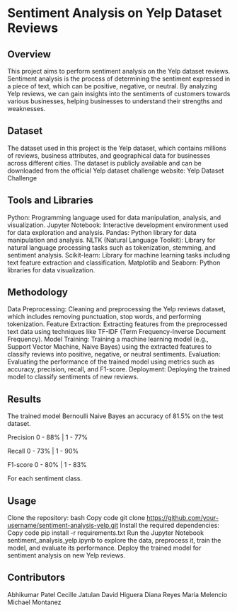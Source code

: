 # Sentiment Analysis on Yelp Dataset Reviews
## Overview
This project aims to perform sentiment analysis on the Yelp dataset reviews. Sentiment analysis is the process of determining the sentiment expressed in a piece of text, which can be positive, negative, or neutral. By analyzing Yelp reviews, we can gain insights into the sentiments of customers towards various businesses, helping businesses to understand their strengths and weaknesses.

## Dataset
The dataset used in this project is the Yelp dataset, which contains millions of reviews, business attributes, and geographical data for businesses across different cities. The dataset is publicly available and can be downloaded from the official Yelp dataset challenge website: Yelp Dataset Challenge

## Tools and Libraries
Python: Programming language used for data manipulation, analysis, and visualization.
Jupyter Notebook: Interactive development environment used for data exploration and analysis.
Pandas: Python library for data manipulation and analysis.
NLTK (Natural Language Toolkit): Library for natural language processing tasks such as tokenization, stemming, and sentiment analysis.
Scikit-learn: Library for machine learning tasks including text feature extraction and classification.
Matplotlib and Seaborn: Python libraries for data visualization.

## Methodology
Data Preprocessing: Cleaning and preprocessing the Yelp reviews dataset, which includes removing punctuation, stop words, and performing tokenization.
Feature Extraction: Extracting features from the preprocessed text data using techniques like TF-IDF (Term Frequency-Inverse Document Frequency).
Model Training: Training a machine learning model (e.g., Support Vector Machine, Naive Bayes) using the extracted features to classify reviews into positive, negative, or neutral sentiments.
Evaluation: Evaluating the performance of the trained model using metrics such as accuracy, precision, recall, and F1-score.
Deployment: Deploying the trained model to classify sentiments of new reviews.

## Results
The trained model Bernoulli Naive Bayes an accuracy of 81.5% on the test dataset.

Precision 0 - 88%  |  1 - 77%

Recall 0 - 73%  |  1 - 90%

F1-score 0 - 80%  |  1 - 83%

For each sentiment class.

## Usage
Clone the repository:
bash
Copy code
git clone https://github.com/your-username/sentiment-analysis-yelp.git
Install the required dependencies:
Copy code
pip install -r requirements.txt
Run the Jupyter Notebook sentiment_analysis_yelp.ipynb to explore the data, preprocess it, train the model, and evaluate its performance.
Deploy the trained model for sentiment analysis on new Yelp reviews.

## Contributors
Abhikumar Patel
Cecille Jatulan
David Higuera
Diana Reyes
Maria Melencio
Michael Montanez


